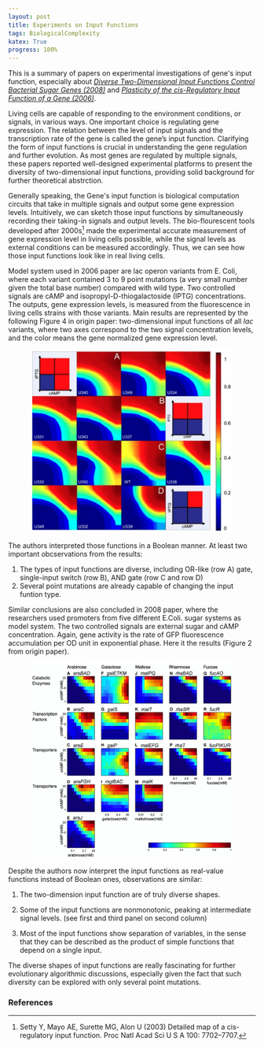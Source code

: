 ```yaml
---
layout: post
title: Experiments on Input Functions
tags: BiologicalComplexity 
katex: True
progress: 100%
---
```


This is a summary of papers on experimental investigations of gene's input function, especially about [*Diverse Two-Dimensional Input Functions Control Bacterial Sugar Genes (2008)*](https://pubmed.ncbi.nlm.nih.gov/18374652/) and [*Plasticity of the cis-Regulatory Input Function of a Gene (2006)*](https://journals.plos.org/plosbiology/article?id=10.1371/journal.pbio.0040045). 

Living cells are capable of responding to the environment conditions, or signals, in various ways. One important choice is regulating gene expression. The relation between the level of input signals and the transcription rate of the gene is called the gene’s input function. Clarifying the form of input functions is crucial in understanding the gene regulation and further evolution. As most genes are regulated by multiple signals, these papers reported well-designed experimental platforms to present the diversity of two-dimensional input functions, providing solid background for further theoretical abstrction. 
<!--more-->

Generally speaking, the Gene's input function is biological computation circuits that take in multiple signals and output some gene expression levels. Intuitively, we can sketch those input functions by simultaneously recording their taking-in signals and output levels. The bio-flourescent tools developed after 2000s[^1] made the experimental accurate measurement of gene expression level in living cells possible, while the signal levels as external conditions can be measured accordingly. Thus, we can see how those input functions look like in real living cells. 

Model system used in 2006 paper are lac operon variants  from E. Coli, where each variant contained 3 to 9 point mutations (a very small number given the total base number) compared with wild type. Two controlled signals are cAMP and isopropyl-D-thiogalactoside (IPTG)  concentrations. The outputs, gene expression levels, is measured from the fluorescence in living cells strains with those variants. Main results are represented by the following Figure 4 in origin paper:  two-dimensional input functions of all *lac* variants, where two axes correspond to the two signal concentration levels, and the color means the gene normalized gene expression level. 

<center><img src="https://raw.githubusercontent.com/minhuanli/imagehost/master/img/Screen%20Shot%202021-02-10%20at%205.49.53%20PM.png" style="zoom:40%;" /></center>

The authors interpreted those functions in a Boolean manner. At least two important obcservations from the results:

1. The types of input functions are diverse, including OR-like (row A) gate, single-input switch (row B), AND gate (row C and row D)
2. Several point mutations are already capable of changing the input funtion type.

Similar conclusions are also concluded in 2008 paper, where the researchers used promoters from five different E.Coli. sugar systems as model system. The two controlled signals are external sugar and cAMP concentration. Again, gene activity is the rate of GFP fluorescence accumulation per OD unit in exponential phase. Here it the results (Figure 2 from origin paper). 

<center><img src="https://raw.githubusercontent.com/minhuanli/imagehost/master/img/Screen%20Shot%202021-02-10%20at%205.50.20%20PM.png" style="zoom:40%;" /></center>

Despite the authors now interpret the input functions as real-value functions instead of Boolean ones, observations are similar:

1. The two-dimension input function are of truly diverse shapes.

2. Some of the input functions are nonmonotonic, peaking at intermediate signal levels. (see first and third panel on second column)
3. Most of the input functions show separation of variables, in the sense that they can be described as the product of simple functions that depend on a single input.

The diverse shapes of input functions are really fascinating for further evolutionary algorithmic discussions, especially given the fact that such diversity can be explored with only several point mutations. 

### References

[^1]: Setty Y, Mayo AE, Surette MG, Alon U (2003) Detailed map of a cis- regulatory input function. Proc Natl Acad Sci U S A 100: 7702–7707.

